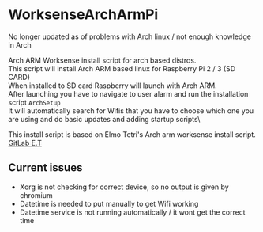 # WorksenseArchArmPi
No longer updated as of problems with Arch linux / not enough knowledge in Arch

Arch ARM Worksense install script for arch based distros.\
This script will install Arch ARM based linux for Raspberry Pi 2 / 3 (SD CARD)\
When installed to SD card Raspberry will launch with Arch ARM. \
After launching you have to navigate to user alarm and run the installation script `ArchSetup`\
It will automatically search for Wifis that you have to choose which one you are using and do basic updates and adding startup scripts\


This install script is based on Elmo Tetri's Arch arm worksense install script.
[GitLab E.T](https://gitlab.com/E.T/arch-arm-worksense-install-script)

## Current issues
- Xorg is not checking for correct device, so no output is given by chromium
- Datetime is needed to put manually to get Wifi working
- Datetime service is not running automatically / it wont get the correct time

